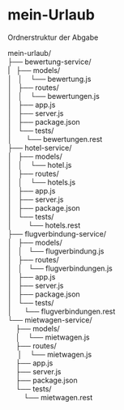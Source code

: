 # mein-Urlaub

Ordnerstruktur der Abgabe <br>

mein-urlaub/ <br>
├── bewertung-service/ <br>
|&nbsp;&nbsp;&nbsp;├── models/ <br>
│&nbsp;&nbsp;&nbsp;│&nbsp;&nbsp;&nbsp;&nbsp;└── bewertung.js <br>
│&nbsp;&nbsp;&nbsp;├── routes/ <br>
│&nbsp;&nbsp;&nbsp;│&nbsp;&nbsp;&nbsp;&nbsp;└── bewertungen.js <br>
│&nbsp;&nbsp;&nbsp;├── app.js <br>
│&nbsp;&nbsp;&nbsp;├── server.js <br>
│&nbsp;&nbsp;&nbsp;├── package.json <br>
│&nbsp;&nbsp;&nbsp;└── tests/ <br>
│&nbsp;&nbsp;&nbsp;&nbsp;&nbsp;&nbsp;&nbsp;└── bewertungen.rest <br>
├── hotel-service/ <br>
│&nbsp;&nbsp;&nbsp;├── models/ <br>
│&nbsp;&nbsp;&nbsp;│&nbsp;&nbsp;&nbsp;&nbsp;└── hotel.js <br>
│&nbsp;&nbsp;&nbsp;├── routes/ <br>
│&nbsp;&nbsp;&nbsp;│&nbsp;&nbsp;&nbsp;&nbsp;└── hotels.js <br>
│&nbsp;&nbsp;&nbsp;├── app.js <br>
│&nbsp;&nbsp;&nbsp;├── server.js <br>
│&nbsp;&nbsp;&nbsp;├── package.json <br>
│&nbsp;&nbsp;&nbsp;└── tests/ <br>
│&nbsp;&nbsp;&nbsp;&nbsp;&nbsp;&nbsp;&nbsp;&nbsp;└── hotels.rest <br>
├── flugverbindung-service/ <br>
│&nbsp;&nbsp;&nbsp;├── models/ <br>
│&nbsp;&nbsp;&nbsp;│&nbsp;&nbsp;&nbsp;└── flugverbindung.js <br>
│&nbsp;&nbsp;&nbsp;├── routes/ <br>
│&nbsp;&nbsp;&nbsp;│&nbsp;&nbsp;&nbsp;└── flugverbindungen.js <br>
│&nbsp;&nbsp;&nbsp;├── app.js <br>
│&nbsp;&nbsp;&nbsp;├── server.js <br>
│&nbsp;&nbsp;&nbsp;├── package.json <br>
│&nbsp;&nbsp;&nbsp;└── tests/ <br>
│&nbsp;&nbsp;&nbsp;&nbsp;&nbsp;&nbsp;└── flugverbindungen.rest <br>
└── mietwagen-service/ <br>
&nbsp;&nbsp;&nbsp;&nbsp;├── models/ <br>
&nbsp;&nbsp;&nbsp;&nbsp;│&nbsp;&nbsp;&nbsp;&nbsp;└── mietwagen.js <br>
&nbsp;&nbsp;&nbsp;&nbsp;├── routes/ <br>
&nbsp;&nbsp;&nbsp;&nbsp;&nbsp;│&nbsp;&nbsp;&nbsp;&nbsp;└── mietwagen.js <br>
&nbsp;&nbsp;&nbsp;&nbsp;├── app.js <br>
&nbsp;&nbsp;&nbsp;&nbsp;├── server.js <br>
&nbsp;&nbsp;&nbsp;&nbsp;├── package.json <br>
&nbsp;&nbsp;&nbsp;&nbsp;└── tests/ <br>
&nbsp;&nbsp;&nbsp;&nbsp;&nbsp;&nbsp;&nbsp;&nbsp;└── mietwagen.rest
